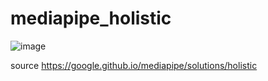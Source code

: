 # mediapipe_holistic


![image](https://user-images.githubusercontent.com/36090819/204137310-ed718194-468f-4db7-9b9a-1992d018b7f6.png)


source
https://google.github.io/mediapipe/solutions/holistic
